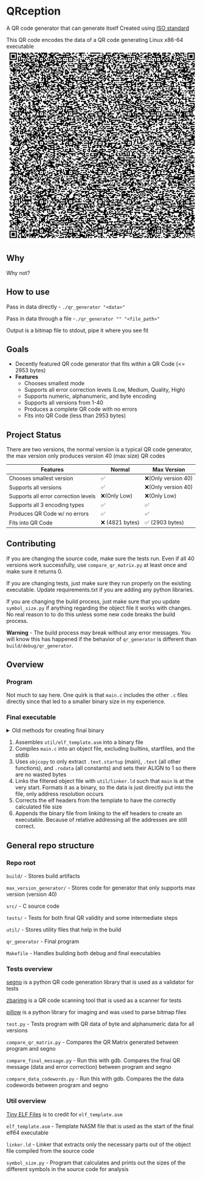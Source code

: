 # QRception
A QR code generator that can generate itself
Created using [ISO standard](/iso_standard.pdf)

This QR code encodes the data of a QR code generating Linux x86-64 executable
![QR Code generator (all codes are max size)](/max_version_generator/qr_generator.bmp)


## Why
Why not?


## How to use

Pass in data directly - `./qr_generator "<data>"`

Pass in data through a file -`./qr_generator "" "<file_path>"`

Output is a bitmap file to stdout, pipe it where you see fit


## Goals
- Decently featured QR code generator that fits within a QR Code (<= 2953 bytes)
- **Features**
    - Chooses smallest mode
    - Supports all error correction levels (Low, Medium, Quality, High)
    - Supports numeric, alphanumeric, and byte encoding
    - Supports all versions from 1-40
    - Produces a complete QR code with no errors
    - Fits into QR Code (less than 2953 bytes)


## Project Status
There are two versions, the normal version is a typical QR code generator, the max version only produces version 40 (max size) QR codes

| Features | Normal | Max Version |
| --- | --- | --- |
| Chooses smallest version | ✅ | ❌(Only version 40) |
| Supports all versions | ✅ | ❌(Only version 40) |
| Supports all error correction levels | ❌(Only Low) | ❌(Only Low) |
| Supports all 3 encoding types | ✅ | ✅ |
| Produces QR Code w/ no errors | ✅ | ✅ |
| Fits into QR Code | ❌ (4821 bytes) | ✅ (2903 bytes) |


## Contributing
If you are changing the source code, make sure the tests run. Even if all 40 versions work successfully, use `compare_qr_matrix.py` at least once and make sure it returns 0.

If you are changing tests, just make sure they run properly on the existing executable. Update requirements.txt if you are adding any python libraries.

If you are changing the build process, just make sure that you update `symbol_size.py` if anything regarding the object file it works with changes. No real reason to to do this unless some new code breaks the build process. 

**Warning** - The build process may break without any error messages. You will know this has happened if the behavior of `qr_generator` is different than `build/debug/qr_generator`.


## Overview
### Program
Not much to say here. One quirk is that `main.c` includes the other `.c` files directly since that led to a smaller binary size in my experience.


### Final executable
<details>
<summary>Old methods for creating final binary</summary>

I have always used `elf_template.asm` as a starter and have only modified it slightly.

#### Source code -> MASM -> NASM
I used gcc to compile the source code into separate asm files. However, these could not be NASM, so I chose the closest alternative, MASM, and wrote a jank python script to attempt to convert between the two using the errors that I found, then append to the template.
Eventually, the program was crashing and faulting in different ways and I realized this was not a reliable strategy.


#### Source code -> Object file -> NASM
I used gcc to compile the source code to an object file, then used [`objconv`](https://github.com/gitGNU/objconv) to disassemble the object file into mostly valid NASM. Then I had a python script clean it up and append it to the template.
    
This also just stopped working eventually.
</details>

1. Assembles `util/elf_template.asm` into a binary file
2. Compiles `main.c` into an object file, excluding builtins, startfiles, and the stdlib
3. Uses `objcopy` to only extract `.text.startup` (main), `.text` (all other functions), and `.rodata` (all constants) and sets their ALIGN to 1 so there are no wasted bytes
4. Links the filtered object file with `util/linker.ld` such that `main` is at the very start. Formats it as a binary, so the data is just directly put into the file, only address resolution occurs
5. Corrects the elf headers from the template to have the correctly calculated file size
6. Appends the binary file from linking to the elf headers to create an executable. Because of relative addressing all the addresses are still correct.

## General repo structure
### Repo root

`build/` - Stores build artifacts

`max_version_generator/` - Stores code for generator that only supports max version (version 40)

`src/` - C source code

`tests/` - Tests for both final QR validity and some intermediate steps

`util/` - Stores utility files that help in the build

`qr_generator` - Final program

`Makefile` - Handles building both debug and final executables


### Tests overview
[segno](https://github.com/heuer/segno) is a python QR code generation library that is used as a validator for tests

[zbarimg](https://github.com/mchehab/zbar) is a QR code scanning tool that is used as a scanner for tests

[pillow](https://github.com/python-pillow/Pillow) is a python library for imaging and was used to parse bitmap files


`test.py` - Tests program with QR data of byte and alphanumeric data for all versions

`compare_qr_matrix.py` - Compares the QR Matrix generated between program and segno

`compare_final_message.py` - Run this with gdb. Compares the final QR message (data and error correction) between program and segno

`compare_data_codewords.py` - Run this with gdb. Compares the the data codewords between program and segno


### Util overview
[Tiny ELF Files](https://nathanotterness.com/2021/10/tiny_elf_modernized.html) is to credit for `elf_template.asm`

`elf_template.asm` - Template NASM file that is used as the start of the final elf64 executable

`linker.ld` - Linker that extracts only the necessary parts out of the object file compiled from the source code

`symbol_size.py` - Program that calculates and prints out the sizes of the different symbols in the source code for analysis

